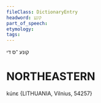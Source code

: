 ```yaml
---
fileClass: DictionaryEntry
headword: קונע
part_of_speech: 
etymology: 
tags: 
---
```

קונע
־ס
די

NORTHEASTERN
==============

kúnɛ {LITHUANIA, Vilnius, 54257}